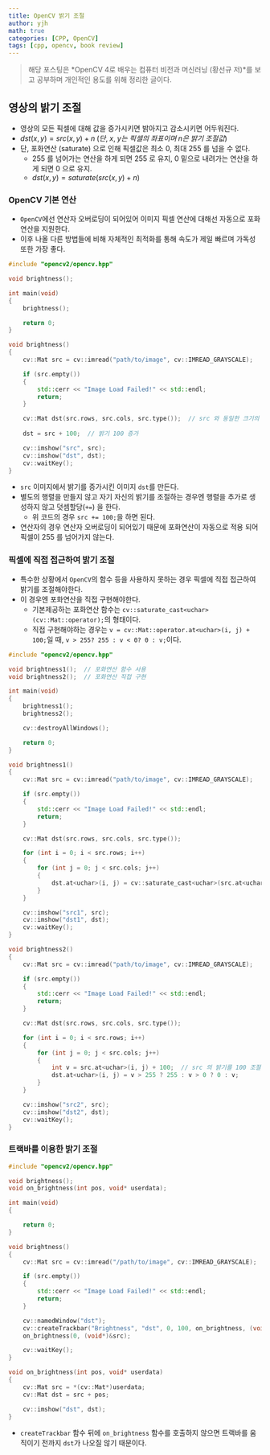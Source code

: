 ```yaml
---
title: OpenCV 밝기 조절
author: yjh
math: true
categories: [CPP, OpenCV]
tags: [cpp, opencv, book review]
---
```


> 해당 포스팅은 *OpenCV 4로 배우는 컴퓨터 비전과 머신러닝 (황선규 저)*를 보고 공부하며 개인적인 용도를 위해 정리한 글이다.

## 영상의 밝기 조절

- 영상의 모든 픽셀에 대해 값을 증가시키면 밝아지고 감소시키면 어두워진다.
- $dst(x, y) = src(x, y) + n \;(단, \;x, \;y 는 \;픽셀의 \;좌표이며 \;n 은 \;밝기 \;조절값)$
- 단, 포화연산 (saturate) 으로 인해 픽셀값은 최소 0, 최대 255 를 넘을 수 없다.
  - 255 를 넘어가는 연산을 하게 되면 255 로 유지, 0 밑으로 내려가는 연산을 하게 되면 0 으로 유지.
  - $dst(x, y) = saturate(src(x, y) + n)$

### OpenCV 기본 연산

- `OpenCV`에선 연산자 오버로딩이 되어있어 이미지 픽셀 연산에 대해선 자동으로 포화연산을 지원한다.
- 이후 나올 다른 방법들에 비해 자체적인 최적화를 통해 속도가 제일 빠르며 가독성 또한 가장 좋다.

```cpp
#include "opencv2/opencv.hpp"

void brightness();

int main(void)
{
    brightness();

    return 0;
}

void brightness()
{
    cv::Mat src = cv::imread("path/to/image", cv::IMREAD_GRAYSCALE);

    if (src.empty())
    {
        std::cerr << "Image Load Failed!" << std::endl;
        return;
    }

    cv::Mat dst(src.rows, src.cols, src.type());  // src 와 동일한 크기의 행렬을 생성한다.
    
    dst = src + 100;  // 밝기 100 증가

    cv::imshow("src", src);
    cv::imshow("dst", dst);
    cv::waitKey();
}
```

- `src` 이미지에서 밝기를 증가시킨 이미지 `dst`를 만든다.
- 별도의 행렬을 만들지 않고 자기 자신의 밝기를 조절하는 경우엔 행렬을 추가로 생성하지 않고 덧셈할당(`+=`) 을 한다.
  - 위 코드의 경우 `src += 100;`을 하면 된다.
- 연산자의 경우 연산자 오버로딩이 되어있기 때문에 포화연산이 자동으로 적용 되어 픽셀이 255 를 넘어가지 않는다.

### 픽셀에 직접 접근하여 밝기 조절

- 특수한 상황에서 `OpenCV`의 함수 등을 사용하지 못하는 경우 픽셀에 직접 접근하여 밝기를 조절해야한다.
- 이 경우엔 포화연산을 직접 구현해야한다.
  - 기본제공하는 포화연산 함수는 `cv::saturate_cast<uchar>(cv::Mat::operator);`의 형태이다.
  - 직접 구현해야하는 경우는 `v = cv::Mat::operator.at<uchar>(i, j) + 100;`일 때, `v > 255? 255 : v < 0? 0 : v;`이다.

```cpp
#include "opencv2/opencv.hpp"

void brightness1();  // 포화연산 함수 사용
void brightness2();  // 포화연산 직접 구현

int main(void)
{
    brightness1();
    brightness2();

    cv::destroyAllWindows();

    return 0;
}

void brightness1()
{
    cv::Mat src = cv::imread("path/to/image", cv::IMREAD_GRAYSCALE);

    if (src.empty())
    {
        std::cerr << "Image Load Failed!" << std::endl;
        return;
    }

    cv::Mat dst(src.rows, src.cols, src.type());

    for (int i = 0; i < src.rows; i++)
    {
        for (int j = 0; j < src.cols; j++)
        {
            dst.at<uchar>(i, j) = cv::saturate_cast<uchar>(src.at<uchar>(i, j) + 100);
        }
    }

    cv::imshow("src1", src);
    cv::imshow("dst1", dst);
    cv::waitKey();
}

void brightness2()
{
    cv::Mat src = cv::imread("path/to/image", cv::IMREAD_GRAYSCALE);

    if (src.empty())
    {
        std::cerr << "Image Load Failed!" << std::endl;
        return;
    }

    cv::Mat dst(src.rows, src.cols, src.type());

    for (int i = 0; i < src.rows; i++)
    {
        for (int j = 0; j < src.cols; j++)
        {
            int v = src.at<uchar>(i, j) + 100;  // src 의 밝기를 100 조절함 값
            dst.at<uchar>(i, j) = v > 255 ? 255 : v > 0 ? 0 : v;
        }
    }

    cv::imshow("src2", src);
    cv::imshow("dst2", dst);
    cv::waitKey();
}
```

### 트랙바를 이용한 밝기 조절

```cpp
#include "opencv2/opencv.hpp"

void brightness();
void on_brightness(int pos, void* userdata);

int main(void)
{

    return 0;
}

void brightness()
{
    cv::Mat src = cv::imread("/path/to/image", cv::IMREAD_GRAYSCALE);

    if (src.empty())
    {
        std::cerr << "Image Load Failed!" << std::endl;
        return;
    }

    cv::namedWindow("dst");
    cv::createTrackbar("Brightness", "dst", 0, 100, on_brightness, (void*)&src);
    on_brightness(0, (void*)&src);

    cv::waitKey();
}

void on_brightness(int pos, void* userdata)
{
    cv::Mat src = *(cv::Mat*)userdata;
    cv::Mat dst = src + pos;

    cv::imshow("dst", dst);
}
```

- `createTrackbar` 함수 뒤에 `on_brightness` 함수를 호출하지 않으면 트랙바를 움직이기 전까지 `dst`가 나오질 않기 때문이다.
